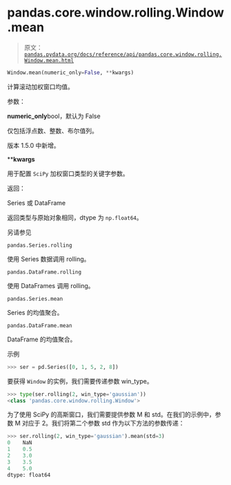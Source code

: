 # pandas.core.window.rolling.Window.mean

> 原文：[`pandas.pydata.org/docs/reference/api/pandas.core.window.rolling.Window.mean.html`](https://pandas.pydata.org/docs/reference/api/pandas.core.window.rolling.Window.mean.html)

```py
Window.mean(numeric_only=False, **kwargs)
```

计算滚动加权窗口均值。

参数：

**numeric_only**bool，默认为 False

仅包括浮点数、整数、布尔值列。

版本 1.5.0 中新增。

****kwargs**

用于配置 `SciPy` 加权窗口类型的关键字参数。

返回：

Series 或 DataFrame

返回类型与原始对象相同，dtype 为 `np.float64`。

另请参见

`pandas.Series.rolling`

使用 Series 数据调用 rolling。

`pandas.DataFrame.rolling`

使用 DataFrames 调用 rolling。

`pandas.Series.mean`

Series 的均值聚合。

`pandas.DataFrame.mean`

DataFrame 的均值聚合。

示例

```py
>>> ser = pd.Series([0, 1, 5, 2, 8]) 
```

要获得 `Window` 的实例，我们需要传递参数 win_type。

```py
>>> type(ser.rolling(2, win_type='gaussian'))
<class 'pandas.core.window.rolling.Window'> 
```

为了使用 SciPy 的高斯窗口，我们需要提供参数 M 和 std。在我们的示例中，参数 M 对应于 2。我们将第二个参数 std 作为以下方法的参数传递：

```py
>>> ser.rolling(2, win_type='gaussian').mean(std=3)
0    NaN
1    0.5
2    3.0
3    3.5
4    5.0
dtype: float64 
```
